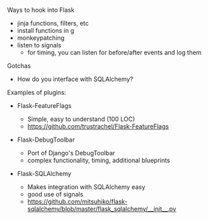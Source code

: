 

Ways to hook into Flask

* jinja functions, filters, etc
* install functions in g
* monkeypatching 
* listen to signals
	- for timing, you can listen for before/after events and log them



Gotchas

* How do you interface with SQLAlchemy?

Examples of plugins:

* Flask-FeatureFlags
	* Simple, easy to understand (100 LOC)
	* https://github.com/trustrachel/Flask-FeatureFlags

* Flask-DebugToolbar
	* Port of Django's DebugToolbar
	* complex functionality, timing, additional blueprints

* Flask-SQLAlchemy 
	* Makes integration with SQLAlchemy easy
	* good use of signals
	* https://github.com/mitsuhiko/flask-sqlalchemy/blob/master/flask_sqlalchemy/__init__.py